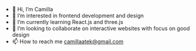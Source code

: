 - 👋 Hi, I’m Camilla
- 👀 I’m interested in frontend development and design
- 🌱 I’m currently learning React.js and three.js
- 💞️ I’m looking to collaborate on interactive websites with focus on good design
- 📫 How to reach me camillaatek@gmail.com

<!---
Camillaatek/Camillaatek is a ✨ special ✨ repository because its `README.md` (this file) appears on your GitHub profile.
You can click the Preview link to take a look at your changes.
--->
